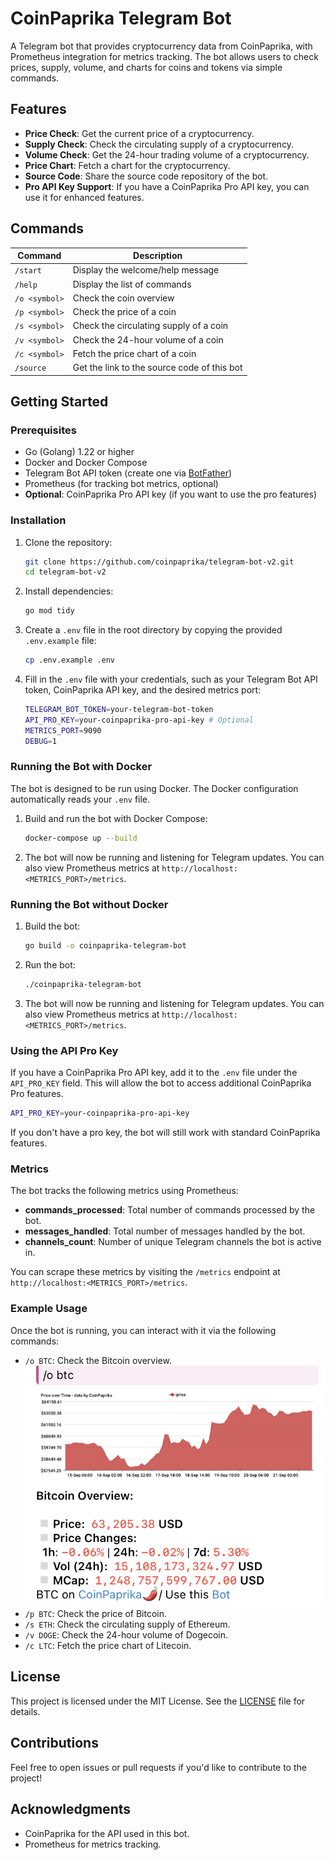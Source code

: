 # CoinPaprika Telegram Bot

A Telegram bot that provides cryptocurrency data from CoinPaprika, with Prometheus integration for metrics tracking. The bot allows users to check prices, supply, volume, and charts for coins and tokens via simple commands.

## Features

- **Price Check**: Get the current price of a cryptocurrency.
- **Supply Check**: Check the circulating supply of a cryptocurrency.
- **Volume Check**: Get the 24-hour trading volume of a cryptocurrency.
- **Price Chart**: Fetch a chart for the cryptocurrency.
- **Source Code**: Share the source code repository of the bot.
- **Pro API Key Support**: If you have a CoinPaprika Pro API key, you can use it for enhanced features.

## Commands

| Command       | Description                                 |
|---------------|---------------------------------------------|
| `/start`      | Display the welcome/help message            |
| `/help`       | Display the list of commands                |
| `/o <symbol>` | Check the coin overview                     |
| `/p <symbol>` | Check the price of a coin                   |
| `/s <symbol>` | Check the circulating supply of a coin      |
| `/v <symbol>` | Check the 24-hour volume of a coin          |
| `/c <symbol>` | Fetch the price chart of a coin             |
| `/source`     | Get the link to the source code of this bot |

## Getting Started

### Prerequisites

- Go (Golang) 1.22 or higher
- Docker and Docker Compose
- Telegram Bot API token (create one via [BotFather](https://t.me/botfather))
- Prometheus (for tracking bot metrics, optional)
- **Optional**: CoinPaprika Pro API key (if you want to use the pro features)

### Installation

1. Clone the repository:

    ```bash
    git clone https://github.com/coinpaprika/telegram-bot-v2.git
    cd telegram-bot-v2
    ```

2. Install dependencies:

    ```bash
    go mod tidy
    ```

3. Create a `.env` file in the root directory by copying the provided `.env.example` file:

    ```bash
    cp .env.example .env
    ```

4. Fill in the `.env` file with your credentials, such as your Telegram Bot API token, CoinPaprika API key, and the desired metrics port:

    ```bash
    TELEGRAM_BOT_TOKEN=your-telegram-bot-token
    API_PRO_KEY=your-coinpaprika-pro-api-key # Optional
    METRICS_PORT=9090
    DEBUG=1
    ```

### Running the Bot with Docker

The bot is designed to be run using Docker. The Docker configuration automatically reads your `.env` file.

1. Build and run the bot with Docker Compose:

    ```bash
    docker-compose up --build
    ```

2. The bot will now be running and listening for Telegram updates. You can also view Prometheus metrics at `http://localhost:<METRICS_PORT>/metrics`.

### Running the Bot without Docker

1. Build the bot:

    ```bash
    go build -o coinpaprika-telegram-bot
    ```

2. Run the bot:

    ```bash
    ./coinpaprika-telegram-bot
    ```

3. The bot will now be running and listening for Telegram updates. You can also view Prometheus metrics at `http://localhost:<METRICS_PORT>/metrics`.

### Using the API Pro Key

If you have a CoinPaprika Pro API key, add it to the `.env` file under the `API_PRO_KEY` field. This will allow the bot to access additional CoinPaprika Pro features.

```bash
API_PRO_KEY=your-coinpaprika-pro-api-key
```

If you don't have a pro key, the bot will still work with standard CoinPaprika features.

### Metrics

The bot tracks the following metrics using Prometheus:

- **commands_processed**: Total number of commands processed by the bot.
- **messages_handled**: Total number of messages handled by the bot.
- **channels_count**: Number of unique Telegram channels the bot is active in.

You can scrape these metrics by visiting the `/metrics` endpoint at `http://localhost:<METRICS_PORT>/metrics`.

### Example Usage

Once the bot is running, you can interact with it via the following commands:

- `/o BTC`: Check the Bitcoin overview.
  ![image sample](./sample.png)
- `/p BTC`: Check the price of Bitcoin.
- `/s ETH`: Check the circulating supply of Ethereum.
- `/v DOGE`: Check the 24-hour volume of Dogecoin.
- `/c LTC`: Fetch the price chart of Litecoin.

## License

This project is licensed under the MIT License. See the [LICENSE](LICENSE) file for details.

## Contributions

Feel free to open issues or pull requests if you'd like to contribute to the project!

## Acknowledgments

- CoinPaprika for the API used in this bot.
- Prometheus for metrics tracking.
